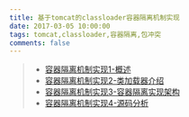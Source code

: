 ```yaml
---
title: 基于tomcat的classloader容器隔离机制实现
date: 2017-03-05 10:00:00
tags: tomcat,classloader,容器隔离,包冲突
comments: false
---
```

> + [容器隔离机制实现1-概述](http://www.jianshu.com/p/96ea382c82a8)
> + [容器隔离机制实现2-类加载器介绍](http://www.jianshu.com/p/6320268b474b)
> + [容器隔离机制实现3-容器隔离实现架构](http://www.jianshu.com/p/98b0922003b7)
> + [容器隔离机制实现4-源码分析](http://www.jianshu.com/p/886cfc2cfae8)